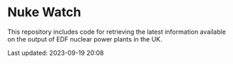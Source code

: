 # Nuke Watch

This repository includes code for retrieving the latest information available on the output of EDF nuclear power plants in the UK.

Last updated: 2023-09-19 20:08